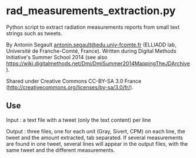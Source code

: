 rad_measurements_extraction.py
==============================

Python script to extract radiation measurements reports from small text strings such as tweets.

By Antonin Segault <antonin.segault@edu.univ-fcomte.fr> (ELLIADD lab, Université de Franche-Comté, France). Written during Digital Methods Initiative's Summer School 2014 (see also https://wiki.digitalmethods.net/Dmi/DmiSummer2014MappingTheJDArchive).

Shared under Creative Commons CC-BY-SA 3.0 France (http://creativecommons.org/licenses/by-sa/3.0/fr/).

Use
---

Input : a text file with a tweet (only the text content) per line

Output : three files, one for each unit (Gray, Sivert, CPM) on each line, the tweet and the amount extracted, tab separated. If several measurements are found in one tweet, several lines will appear in the output files, with the same tweet and the different measurements.

